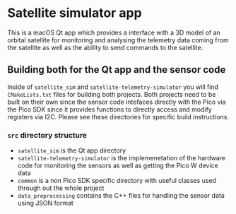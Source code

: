 # Satellite simulator app
This is a macOS Qt app which provides a interface with a 3D model of an orbital satellite for monitoring and analysing the telemetry data coming from the satellite as well as the ability to send commands to the satellite. 
## Building both for the Qt app and the sensor code
Inside of `satellite_sim` and `satellite-telemetry-simulator` you will find `CMakeLists.txt` files for building both projects. Both projects need to be built on their own since the sensor code intefaces directly with the Pico via the Pico SDK since it provides functions to directly access and modify registers via I2C. Please see these directories for specific build instructions.
### `src` directory structure
- `satellite_sim` is the Qt app directory
- `satellite-telemetry-simulator` is the implemenetation of the hardware code for monitoring the sensors as well as getting the Pico W device data
- `common` is a non Pico SDK specific directory with useful classes used through out the whole project
- `data_preprocessing` contains the C++ files for handling the sensor data using JSON format

